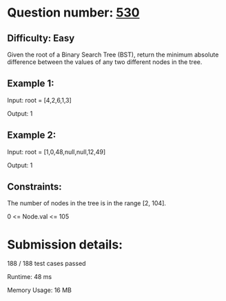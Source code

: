 # Question number: [530](https://leetcode.com/problems/minimum-absolute-difference-in-bst/)

## Difficulty: Easy
Given the root of a Binary Search Tree (BST), return the minimum absolute difference between the values of any two different nodes in the tree.

## Example 1:
Input: root = [4,2,6,1,3]

Output: 1

## Example 2:
Input: root = [1,0,48,null,null,12,49]

Output: 1

## Constraints:

The number of nodes in the tree is in the range [2, 104].

0 <= Node.val <= 105

# Submission details:

188 / 188 test cases passed

Runtime: 48 ms

Memory Usage: 16 MB


